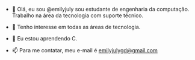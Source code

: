 - 👋 Olá, eu sou @emilyjuly sou estudante de engenharia da computação. Trabalho na área da tecnologia com suporte técnico.
- 👀 Tenho interesse em todas as áreas de tecnologia.
- 🌱 Eu estou aprendendo C.

- 📫 Para me contatar, meu e-mail é emilyjulygd@gmail.com

<!---
emilyjuly/emilyjuly is a ✨ special ✨ repository because its `README.md` (this file) appears on your GitHub profile.
You can click the Preview link to take a look at your changes.
--->

